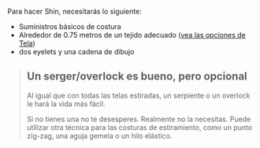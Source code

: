 Para hacer Shin, necesitarás lo siguiente:

*   Suministros básicos de costura
*   Alrededor de 0.75 metros de un tejido adecuado ([vea las opciones de Tela](/docs/patterns/shin/fabric))
*   dos eyelets y una cadena de dibujo

> ## Un serger/overlock es bueno, pero opcional
>
> Al igual que con todas las telas estiradas, un serpiente o un overlock le hará la vida más fácil.
>
> Si no tienes una no te desesperes. Realmente no la necesitas. Puede utilizar otra técnica para las costuras de estiramiento, como un punto zig-zag, una aguja gemela o un hilo elástico.
